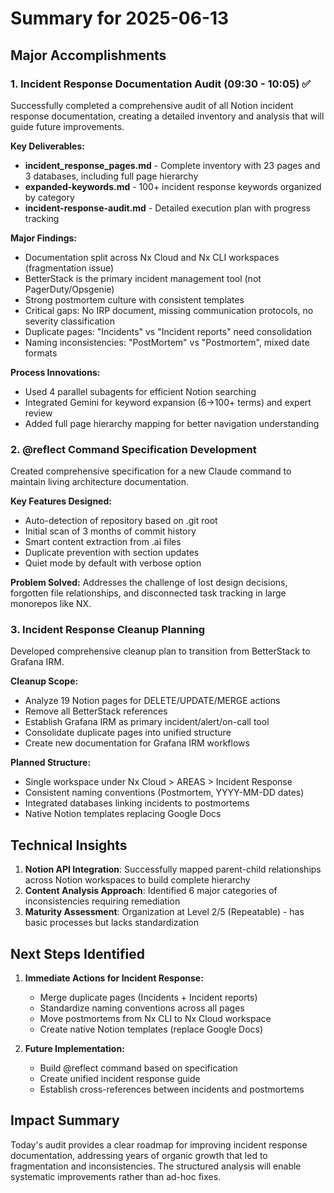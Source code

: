# Summary for 2025-06-13

## Major Accomplishments

### 1. Incident Response Documentation Audit (09:30 - 10:05) ✅
Successfully completed a comprehensive audit of all Notion incident response documentation, creating a detailed inventory and analysis that will guide future improvements.

**Key Deliverables:**
- **incident_response_pages.md** - Complete inventory with 23 pages and 3 databases, including full page hierarchy
- **expanded-keywords.md** - 100+ incident response keywords organized by category
- **incident-response-audit.md** - Detailed execution plan with progress tracking

**Major Findings:**
- Documentation split across Nx Cloud and Nx CLI workspaces (fragmentation issue)
- BetterStack is the primary incident management tool (not PagerDuty/Opsgenie)
- Strong postmortem culture with consistent templates
- Critical gaps: No IRP document, missing communication protocols, no severity classification
- Duplicate pages: "Incidents" vs "Incident reports" need consolidation
- Naming inconsistencies: "PostMortem" vs "Postmortem", mixed date formats

**Process Innovations:**
- Used 4 parallel subagents for efficient Notion searching
- Integrated Gemini for keyword expansion (6→100+ terms) and expert review
- Added full page hierarchy mapping for better navigation understanding

### 2. @reflect Command Specification Development
Created comprehensive specification for a new Claude command to maintain living architecture documentation.

**Key Features Designed:**
- Auto-detection of repository based on .git root
- Initial scan of 3 months of commit history
- Smart content extraction from .ai files
- Duplicate prevention with section updates
- Quiet mode by default with verbose option

**Problem Solved:**
Addresses the challenge of lost design decisions, forgotten file relationships, and disconnected task tracking in large monorepos like NX.

### 3. Incident Response Cleanup Planning
Developed comprehensive cleanup plan to transition from BetterStack to Grafana IRM.

**Cleanup Scope:**
- Analyze 19 Notion pages for DELETE/UPDATE/MERGE actions
- Remove all BetterStack references
- Establish Grafana IRM as primary incident/alert/on-call tool
- Consolidate duplicate pages into unified structure
- Create new documentation for Grafana IRM workflows

**Planned Structure:**
- Single workspace under Nx Cloud > AREAS > Incident Response
- Consistent naming conventions (Postmortem, YYYY-MM-DD dates)
- Integrated databases linking incidents to postmortems
- Native Notion templates replacing Google Docs

## Technical Insights

1. **Notion API Integration**: Successfully mapped parent-child relationships across Notion workspaces to build complete hierarchy
2. **Content Analysis Approach**: Identified 6 major categories of inconsistencies requiring remediation
3. **Maturity Assessment**: Organization at Level 2/5 (Repeatable) - has basic processes but lacks standardization

## Next Steps Identified

1. **Immediate Actions for Incident Response:**
   - Merge duplicate pages (Incidents + Incident reports)
   - Standardize naming conventions across all pages
   - Move postmortems from Nx CLI to Nx Cloud workspace
   - Create native Notion templates (replace Google Docs)

2. **Future Implementation:**
   - Build @reflect command based on specification
   - Create unified incident response guide
   - Establish cross-references between incidents and postmortems

## Impact Summary

Today's audit provides a clear roadmap for improving incident response documentation, addressing years of organic growth that led to fragmentation and inconsistencies. The structured analysis will enable systematic improvements rather than ad-hoc fixes.